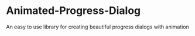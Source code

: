 # Animated-Progress-Dialog
An easy to use library for creating beautiful progress dialogs with animation
